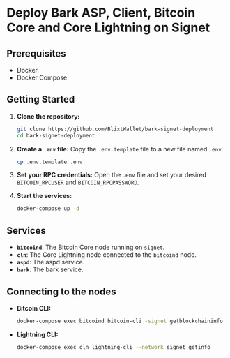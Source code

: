 # Deploy Bark ASP, Client, Bitcoin Core and Core Lightning on Signet

## Prerequisites

- Docker
- Docker Compose

## Getting Started

1.  **Clone the repository:**
    ```bash
    git clone https://github.com/BlixtWallet/bark-signet-deployment
    cd bark-signet-deployment
    ```

2.  **Create a `.env` file:**
    Copy the `.env.template` file to a new file named `.env`.
    ```bash
    cp .env.template .env
    ```

3.  **Set your RPC credentials:**
    Open the `.env` file and set your desired `BITCOIN_RPCUSER` and `BITCOIN_RPCPASSWORD`.

4.  **Start the services:**
    ```bash
    docker-compose up -d
    ```

## Services

-   **`bitcoind`**: The Bitcoin Core node running on `signet`.
-   **`cln`**: The Core Lightning node connected to the `bitcoind` node.
-   **`aspd`**: The aspd service.
-   **`bark`**: The bark service.

## Connecting to the nodes

-   **Bitcoin CLI:**
    ```bash
    docker-compose exec bitcoind bitcoin-cli -signet getblockchaininfo
    ```

-   **Lightning CLI:**
    ```bash
    docker-compose exec cln lightning-cli --network signet getinfo